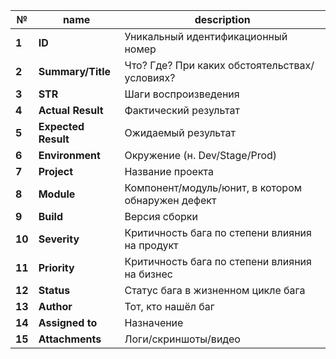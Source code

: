 № | name | description
---- |---- | -----
**1** | **ID** | Уникальный идентификационный номер
**2** | **Summary/Title** | Что? Где? При каких обстоятельствах/условиях?
**3** | **STR** | Шаги воспроизведения
**4** | **Actual Result** | Фактический результат
**5** | **Expected Result** | Ожидаемый результат
**6** |**Environment** | Окружение (н. Dev/Stage/Prod)
**7** | **Project** | Название проекта
**8** | **Module** | Компонент/модуль/юнит, в котором обнаружен дефект
**9** | **Build** | Версия сборки
**10** | **Severity** | Критичность бага по степени влияния на продукт
**11** | **Priority** | Критичность бага по степени влияния на бизнес
**12** | **Status** | Статус бага в жизненном цикле бага
**13** | **Author** | Тот, кто нашёл баг
**14** | **Assigned to** | Назначение
**15** | **Attachments** | Логи/скриншоты/видео

